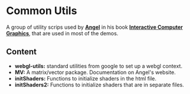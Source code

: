 # Common Utils

A group of utility scrips used by [**Angel**](http://www.cs.unm.edu/~angel/) in his book [**Interactive Computer Graphics**](http://www.cs.unm.edu/~angel/BOOK/INTERACTIVE_COMPUTER_GRAPHICS/SIXTH_EDITION/), that are used in most of the demos.

## Content
- **webgl-utils:** standard utilities from google to set up a webgl context.
- **MV:** A matrix/vector package. Documentation on Angel's website.
- **initShaders:** Functions to initialize shaders in the html file.
- **initShaders2:** Functions to initialize shaders that are in separate files.